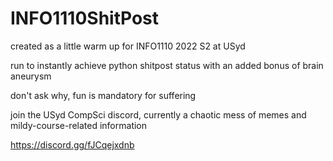# INFO1110ShitPost
created as a little warm up for INFO1110 2022 S2 at USyd

run to instantly achieve python shitpost status with an added bonus of brain aneurysm

don't ask why, fun is mandatory for suffering

join the USyd CompSci discord, currently a chaotic mess of memes and mildy-course-related information

https://discord.gg/fJCqejxdnb
